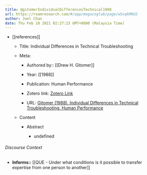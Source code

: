 ```yaml
---
title: @gitomerIndividualDifferencesTechnical1988
url: https://roamresearch.com/#/app/megacoglab/page/wSvqkM8GS
author: Joel Chan
date: Thu Feb 18 2021 02:27:23 GMT+0800 (Malaysia Time)
---
```


- [[references]]

    - Title: Individual Differences in Technical Troubleshooting

    - Meta:

        - Authored by:: [[Drew H. Gitomer]]

        - Year: [[1988]]

        - Publication: Human Performance

        - Zotero link: [Zotero Link](zotero://select/items/7_QLXFSMQL)

        - URL: [Gitomer (1988). Individual Differences in Technical Troubleshooting. Human Performance](https://doi.org/10.1207/s15327043hup0102_3)

    - Content

        - Abstract

            - undefined

###### Discourse Context

- **Informs::** [[QUE - Under what conditions is it possible to transfer expertise from one person to another]]
